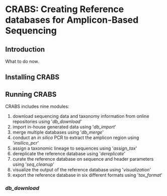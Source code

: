 # CRABS: Creating Reference databases for Amplicon-Based Sequencing

## Introduction

What to do now.

## Installing CRABS

## Running CRABS

CRABS includes nine modules:

1. download sequencing data and taxonomy information from online repositories using '*db_download*'
2. import in-house generated data using '*db_import*'
3. merge multiple databases using '*db_merge*'
4. conduct an *in silico* PCR to extract the amplicon region using '*insilico_pcr*'
5. assign a taxonomic lineage to sequences using '*assign_tax*'
6. dereplicate the reference database using '*dereplicate*'
7. curate the reference database on sequence and header parameters using '*seq_cleanup*'
8. visualize the output of the reference database using '*visualization*'
9. export the reference database in six different formats using '*tax_format*'

### *db_download*
